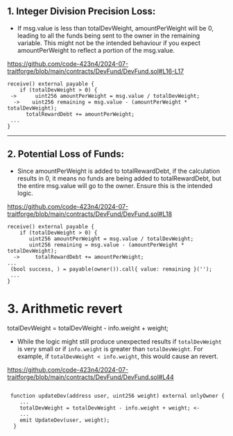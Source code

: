 ## 1. Integer Division Precision Loss:

 * If msg.value is less than totalDevWeight, amountPerWeight will be 0, leading to all the funds being sent to the owner in the remaining variable.
This might not be the intended behaviour if you expect amountPerWeight to reflect a portion of the msg.value.

https://github.com/code-423n4/2024-07-traitforge/blob/main/contracts/DevFund/DevFund.sol#L16-L17

```
receive() external payable {
    if (totalDevWeight > 0) {
 ->      uint256 amountPerWeight = msg.value / totalDevWeight;
  ->    uint256 remaining = msg.value - (amountPerWeight * totalDevWeight);
      totalRewardDebt += amountPerWeight;
 ...     
}
```

-----------------------------------------------------------------------------------

## 2. Potential Loss of Funds:

* Since amountPerWeight is added to totalRewardDebt, if the calculation results in 0, it means no funds are being added to totalRewardDebt, but the entire msg.value will go to the owner. Ensure this is the intended logic.


https://github.com/code-423n4/2024-07-traitforge/blob/main/contracts/DevFund/DevFund.sol#L18



```
receive() external payable {
    if (totalDevWeight > 0) {
       uint256 amountPerWeight = msg.value / totalDevWeight;
       uint256 remaining = msg.value - (amountPerWeight * totalDevWeight);
  ->     totalRewardDebt += amountPerWeight;
...
 (bool success, ) = payable(owner()).call{ value: remaining }('');
 ...     
}
```


# 3. Arithmetic revert 

totalDevWeight = totalDevWeight - info.weight + weight;

* While the logic might still produce unexpected results if `totalDevWeight` is very small or if `info.weight` is greater than `totalDevWeight`.
For example, if `totalDevWeight < info.weight`, this would cause an revert.

https://github.com/code-423n4/2024-07-traitforge/blob/main/contracts/DevFund/DevFund.sol#L44

```

 function updateDev(address user, uint256 weight) external onlyOwner {
    ...
    totalDevWeight = totalDevWeight - info.weight + weight; <-
    ...
    emit UpdateDev(user, weight);
  }

```